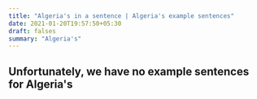 ```yaml
---
title: "Algeria's in a sentence | Algeria's example sentences"
date: 2021-01-20T19:57:50+05:30
draft: falses
summary: "Algeria's"
---
```

## Unfortunately, we have no example sentences for Algeria's                 
